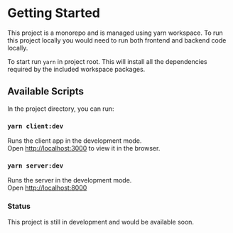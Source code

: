 # Getting Started

This project is a monorepo and is managed using yarn workspace. To run this project locally you would need to run both frontend and backend code locally.

To start run `yarn` in project root. This will install all the dependencies required by the included workspace packages.

## Available Scripts

In the project directory, you can run:

### `yarn client:dev`

Runs the client app in the development mode.\
Open [http://localhost:3000](http://localhost:3000) to view it in the browser.

### `yarn server:dev`

Runs the server in the development mode.\
Open [http://localhost:8000](http://localhost:8000)

### Status

This project is still in development and would be available soon.
